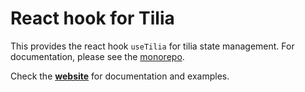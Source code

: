 # React hook for Tilia

This provides the react hook `useTilia` for tilia state management. For
documentation, please see the [monorepo](https://github.com/tiliajs/tilia/blob/main/README.md).

Check the [**website**](https://tiliajs.com) for documentation and examples.
